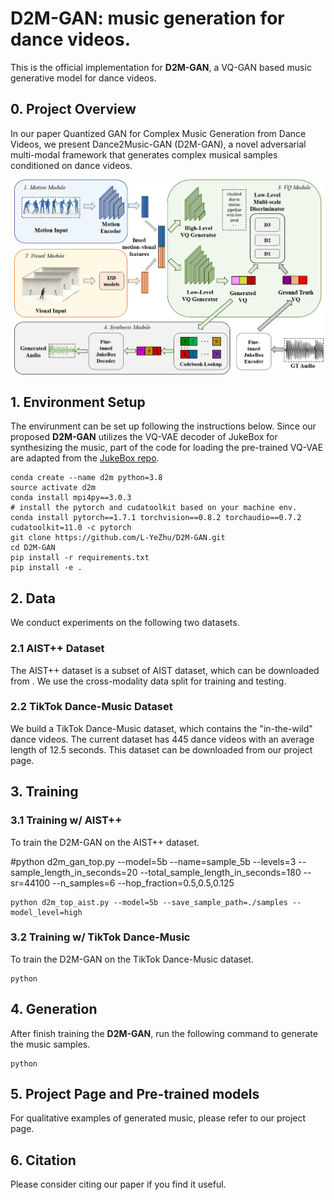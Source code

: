 # D2M-GAN: music generation for dance videos.
This is the official implementation for **D2M-GAN**, a VQ-GAN based music generative model for dance videos.
<!-- [arXiv]() | [Project Page]() | [Bibtex](#bibtex)  -->


## 0. Project Overview
In our paper Quantized GAN for Complex Music Generation from Dance Videos, we present Dance2Music-GAN (D2M-GAN), a novel adversarial multi-modal framework that generates complex musical samples conditioned on dance videos.

<p align="center">
	<img src="assets/d2m.png" width="700">


## 1. Environment Setup

The envirunment can be set up following the instructions below.
Since our proposed **D2M-GAN** utilizes the VQ-VAE decoder of JukeBox for synthesizing the music, part of the code for loading the pre-trained VQ-VAE are adapted from the [JukeBox repo](https://github.com/openai/jukebox).

 
```
conda create --name d2m python=3.8
source activate d2m
conda install mpi4py==3.0.3
# install the pytorch and cudatoolkit based on your machine env.
conda install pytorch==1.7.1 torchvision==0.8.2 torchaudio==0.7.2 cudatoolkit=11.0 -c pytorch
git clone https://github.com/L-YeZhu/D2M-GAN.git
cd D2M-GAN
pip install -r requirements.txt
pip install -e .
```


## 2. Data

We conduct experiments on the following two datasets.

### 2.1 AIST++ Dataset
The AIST++ dataset is a subset of AIST dataset, which can be downloaded from .
We use the cross-modality data split for training and testing. 


### 2.2 TikTok Dance-Music Dataset
We build a TikTok Dance-Music dataset, which contains the "in-the-wild" dance videos. The current dataset has 445 dance videos with an average length of 12.5 seconds. This dataset can be downloaded from our project page.




## 3. Training

### 3.1 Training w/ AIST++
To train the D2M-GAN on the AIST++ dataset.

#python d2m_gan_top.py --model=5b --name=sample_5b --levels=3 --sample_length_in_seconds=20 --total_sample_length_in_seconds=180 --sr=44100 --n_samples=6 --hop_fraction=0.5,0.5,0.125

```
python d2m_top_aist.py --model=5b --save_sample_path=./samples --model_level=high
```

### 3.2 Training w/ TikTok Dance-Music
To train the D2M-GAN on the TikTok Dance-Music dataset.

```
python 
```


## 4. Generation

After finish training the **D2M-GAN**, run the following command to generate the music samples.

```
python 
```


## 5. Project Page and Pre-trained models
For qualitative examples of generated music, please refer to our project page.
<!-- We also provide our pre-trained models. -->


## 6. Citation
Please consider citing our paper if you find it useful.

